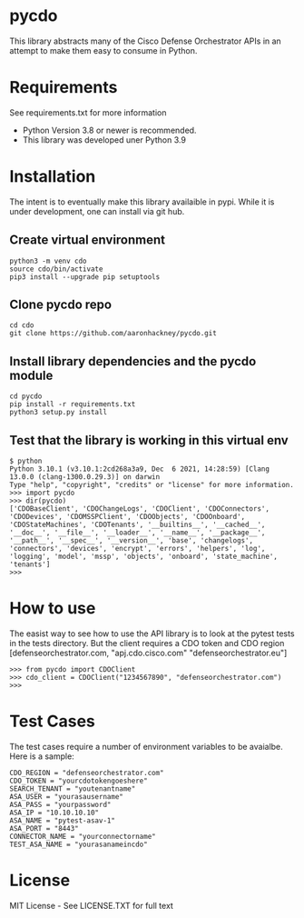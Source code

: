 # pycdo
This library abstracts many of the Cisco Defense Orchestrator APIs in an attempt to make them easy to consume in Python.

# Requirements
See requirements.txt for more information
- Python Version 3.8 or newer is recommended. 
- This library was developed uner Python 3.9 

# Installation
The intent is to eventually make this library availaible in pypi. While it is under development, one can install via git hub. 

## Create virtual environment
```
python3 -m venv cdo
source cdo/bin/activate
pip3 install --upgrade pip setuptools
```
## Clone pycdo repo
```
cd cdo
git clone https://github.com/aaronhackney/pycdo.git
```

## Install library dependencies and the pycdo module
```
cd pycdo
pip install -r requirements.txt
python3 setup.py install
```

## Test that the library is working in this virtual env
```
$ python
Python 3.10.1 (v3.10.1:2cd268a3a9, Dec  6 2021, 14:28:59) [Clang 13.0.0 (clang-1300.0.29.3)] on darwin
Type "help", "copyright", "credits" or "license" for more information.
>>> import pycdo
>>> dir(pycdo)
['CDOBaseClient', 'CDOChangeLogs', 'CDOClient', 'CDOConnectors', 'CDODevices', 'CDOMSSPClient', 'CDOObjects', 'CDOOnboard', 'CDOStateMachines', 'CDOTenants', '__builtins__', '__cached__', '__doc__', '__file__', '__loader__', '__name__', '__package__', '__path__', '__spec__', '__version__', 'base', 'changelogs', 'connectors', 'devices', 'encrypt', 'errors', 'helpers', 'log', 'logging', 'model', 'mssp', 'objects', 'onboard', 'state_machine', 'tenants']
>>>
```
# How to use
The easist way to see how to use the API library is to look at the pytest tests in the tests directory. But the client requires a CDO token and CDO region [defenseorchestrator.com, "apj.cdo.cisco.com" "defenseorchestrator.eu"]
```
>>> from pycdo import CDOClient
>>> cdo_client = CDOClient("1234567890", "defenseorchestrator.com")
>>>
```

# Test Cases
The test cases require a number of environment variables to be avaialbe. Here is a sample:
```
CDO_REGION = "defenseorchestrator.com"
CDO_TOKEN = "yourcdotokengoeshere"
SEARCH_TENANT = "youtenantname"
ASA_USER = "yourasausername"
ASA_PASS = "yourpassword"
ASA_IP = "10.10.10.10"
ASA_NAME = "pytest-asav-1"
ASA_PORT = "8443"
CONNECTOR_NAME = "yourconnectorname"
TEST_ASA_NAME = "yourasanameincdo"
```
# License
MIT License - See LICENSE.TXT for full text  